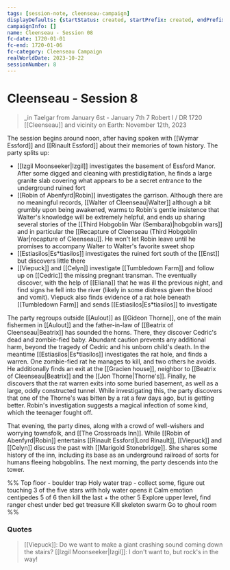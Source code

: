 ```yaml
---
tags: [session-note, cleenseau-campaign]
displayDefaults: {startStatus: created, startPrefix: created, endPrefix: destroyed, endStatus: destroyed}
campaignInfo: []
name: Cleenseau - Session 08
fc-date: 1720-01-01
fc-end: 1720-01-06
fc-category: Cleenseau Campaign
realWorldDate: 2023-10-22
sessionNumber: 8
---
```

# Cleenseau - Session 8
>_in Taelgar from January 6st - January 7th
>7 Robert I / DR 1720
>[[Cleenseau]] and vicinity
>on Earth: November 12th, 2023

The session begins around noon, after having spoken with [[Wymar Essford]] and [[Rinault Essford]] about their memories of town history. The party splits up:

* [[Izgil Moonseeker|Izgil]] investigates the basement of Essford Manor. After some digged and cleaning with prestidigitation, he finds a large granite slab covering what appears to be a secret entrance to the underground ruined fort
* [[Robin of Abenfyrd|Robin]] investigates the garrison. Although there are no meaningful records, [[Walter of Cleenseau|Walter]] although a bit grumbly upon being awakened, warms to Robin's gentle insistence that Walter's knowledge will be extremely helpful, and ends up sharing several stories of the [[Third Hobgoblin War (Sembara)|hobgoblin wars]] and in particular the [[Recapture of Cleenseau (Third Hobgoblin War|recapture of Cleenseau]]. He won't let Robin leave until he promises to accompany Walter to Walter's favorite sweet shop
* [[Estiasilos|Es*tiasilos]] investigates the ruined fort south of the [[Enst]] but discovers little there
* [[Viepuck]] and [[Celyn]] investigate [[Tumbledown Farm]] and follow up on [[Cedric]] the missing pregnant transman. The eventually discover, with the help of [[Eliana]] that he was ill the previous night, and find signs he fell into the river (likely in some distress given the blood and vomit). Viepuck also finds evidence of a rat hole beneath [[Tumbledown Farm]] and sends [[Estiasilos|Es*tiasilos]] to investigate

The party regroups outside [[Aulout]] as [[Gideon Thorne]], one of the main fishermen in [[Aulout]] and the father-in-law of [[Beatrix of Cleenseau|Beatrix]] has sounded the horns. There, they discover Cedric's dead and zombie-fied baby. Abundant caution prevents any additional harm, beyond the tragedy of Cedric and his unborn child's death.  In the meantime [[Estiasilos|Es*tiasilos]] investigates the rat hole, and finds a warren. One zombie-fied rat he manages to kill, and two others he avoids. He additionally finds an exit at the [[Gracien house]], neighbor to [[Beatrix of Cleenseau|Beatrix]] and the [[Jon Thorne|Thorne's]]. Finally, he discovers that the rat warren exits into some buried basement, as well as a large, oddly constructed tunnel. While investigating this, the party discovers that one of the Thorne's was bitten by a rat a few days ago, but is getting better. Robin's investigation suggests a magical infection of some kind, which the teenager fought off.

That evening, the party dines, along with a crowd of well-wishers and worrying townsfolk, and [[The Crossroads Inn]]. While [[Robin of Abenfyrd|Robin]] entertains [[Rinault Essford|Lord Rinault]], [[Viepuck]] and [[Celyn]] discuss the past with [[Marigold Stonebridge]]. She shares some history of the inn, including its base as an underground railroad of sorts for humans fleeing hobgoblins. The next morning, the party descends into the tower. 

%%
Top floor - boulder trap
Holy water trap - collect some, figure out touching 3 of the five stars with holy water opens it
Calm emotion centipedes 5 of 6 then kill the last + the other 5
Explore upper level, find ranger chest under bed get treasure 
Kill skeleton swarm
Go to ghoul room
%%
 

### Quotes

>[[Viepuck]]: Do we want to make a giant crashing sound coming down the stairs?
   [[Izgil Moonseeker|Izgil]]: I don't want to, but rock's in the way!

